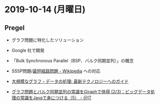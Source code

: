 # 2019-10-14 (月曜日)

## Pregel

- グラフ問題に特化したソリューション
- Google 社で開発
- 「Bulk Synchronous Parallel（BSP、バルク同期並列）」の概念
- SSSP問題/[最短経路問題 - Wikipedia](https://ja.wikipedia.org/wiki/%E6%9C%80%E7%9F%AD%E7%B5%8C%E8%B7%AF%E5%95%8F%E9%A1%8C) への対応

- [大規模なグラフ・データの処理: 最新テクノロジーへのガイド](https://www.ibm.com/developerworks/jp/opensource/library/os-giraph/)
- [ グラフ問題とバルク同期並列の常識をGiraphで体得 (2/3)：ビッグデータ処理の常識をJavaで身につける（5） - ＠IT](https://www.atmarkit.co.jp/ait/articles/1203/22/news165_2.html)

